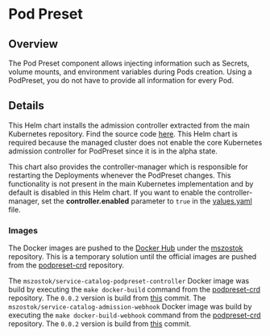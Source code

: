 # Pod Preset

## Overview

The Pod Preset component allows injecting information such as Secrets, volume mounts, and environment variables during Pods creation.
Using a PodPreset, you do not have to provide all information for every Pod.

## Details

This Helm chart installs the admission controller extracted from the main Kubernetes repository. Find the source code [here](https://github.com/jpeeler/podpreset-crd).
This Helm chart is required because the managed cluster does not enable the core Kubernetes admission controller for PodPreset since it is in the alpha state.

This chart also provides the controller-manager which is responsible for restarting the Deployments whenever the PodPreset changes.
This functionality is not present in the main Kubernetes implementation and by default is disabled in this Helm chart. If you want to enable the controller-manager, set the **controller.enabled** parameter to `true` in the [values.yaml](./values.yaml) file.

### Images
The Docker images are pushed to the [Docker Hub](https://hub.docker.com/) under the [mszostok](https://hub.docker.com/u/mszostok/) repository. This is a temporary solution until the official images are pushed from the [podpreset-crd](https://github.com/jpeeler/podpreset-crd) repository.

The `mszostok/service-catalog-podpreset-controller` Docker image was build by executing the `make docker-build` command from the [podpreset-crd](https://github.com/jpeeler/podpreset-crd) repository. The `0.0.2` version is build from [this](https://github.com/jpeeler/podpreset-crd/commit/4d6e1a45dd59ac149a171f43dc1499d3ee4901a8) commit.
The `mszostok/service-catalog-admission-webhook` Docker image was build by executing the `make docker-build-webhook` command from the [podpreset-crd](https://github.com/jpeeler/podpreset-crd) repository. The `0.0.2` version is build from [this](https://github.com/jpeeler/podpreset-crd/commit/4d6e1a45dd59ac149a171f43dc1499d3ee4901a8) commit.
